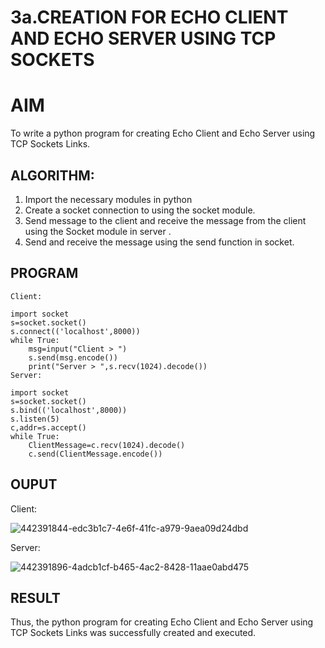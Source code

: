 # 3a.CREATION FOR ECHO CLIENT AND ECHO SERVER USING TCP SOCKETS
# AIM
To write a python program for creating Echo Client and Echo Server using TCP
Sockets Links.
## ALGORITHM:
1. Import the necessary modules in python
2. Create a socket connection to using the socket module.
3. Send message to the client and receive the message from the client using the Socket module in
 server .
4. Send and receive the message using the send function in socket.
## PROGRAM
```
Client:
 
import socket 
s=socket.socket() 
s.connect(('localhost',8000)) 
while True: 
    msg=input("Client > ") 
    s.send(msg.encode()) 
    print("Server > ",s.recv(1024).decode())  
Server:
 
import socket 
s=socket.socket() 
s.bind(('localhost',8000)) 
s.listen(5) 
c,addr=s.accept() 
while True: 
    ClientMessage=c.recv(1024).decode() 
    c.send(ClientMessage.encode())
```
## OUPUT
Client:

![442391844-edc3b1c7-4e6f-41fc-a979-9aea09d24dbd](https://github.com/user-attachments/assets/12e1916a-0d3c-4e03-889a-f1d470af2c70)

Server:

![442391896-4adcb1cf-b465-4ac2-8428-11aae0abd475](https://github.com/user-attachments/assets/744b5745-c578-45bb-ac30-b2aa83113876)


## RESULT
Thus, the python program for creating Echo Client and Echo Server using TCP Sockets Links 
was successfully created and executed.
